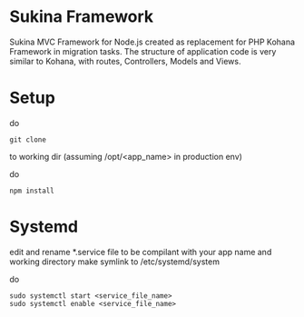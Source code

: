 # Sukina Framework
Sukina MVC Framework for Node.js created as replacement for PHP Kohana Framework in migration tasks.
The structure of application code is very similar to Kohana, with routes, Controllers, Models and Views.

# Setup

do 
```
git clone
```
 to working dir (assuming /opt/<app_name> in production env)

do 
```
npm install
```

# Systemd
edit and rename *.service file to be compilant with your app name and working directory
make symlink to /etc/systemd/system

do
```
sudo systemctl start <service_file_name>
sudo systemctl enable <service_file_name>
```
